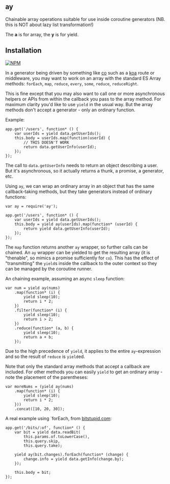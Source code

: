 ## ay

Chainable array operations suitable for use inside coroutine generators (NB. this is NOT about lazy list transformation!)

The **a** is for array, the **y** is for yield.

## Installation

[![NPM](https://nodei.co/npm/ay.png)](https://nodei.co/npm/ay/)

In a generator being driven by something like [co](https://github.com/visionmedia/co) such as a [koa](http://koajs.com) route or middleware, you may want to work on an array with the standard ES Array methods: `forEach`, `map`, `reduce`, `every`, `some`, `reduce`, `reduceRight`.

This is fine except that you may also want to call one or more asynchronous helpers or APIs from within the callback you pass to the array method. For maximum clarity you'd like to use `yield` in the usual way. But the array methods don't accept a generator - only an ordinary function.

Example:

    app.get('/users', function* () {
        var userIds = yield data.getUserIds();
        this.body = userIds.map(function(userId) {
            // THIS DOESN'T WORK
            return data.getUserInfo(userId);
        });
    });

The call to `data.getUserInfo` needs to return an object describing a user. But it's asynchronous, so it actually returns a thunk, a promise, a generator, etc.

Using `ay`, we can wrap an ordinary array in an object that has the same callback-taking methods, but they take generators instead of ordinary functions:

    var ay = require('ay');
    
    app.get('/users', function* () {
        var userIds = yield data.getUserIds();
        this.body = yield ay(userIds).map(function* (userId) {
            return yield data.getUserInfo(userId);  
        });
    });

The `map` function returns another `ay` wrapper, so further calls can be chained. An `ay` wrapper can be yielded to get the resulting array (it is "thenable", so mimics a promise sufficiently for `co`). This has the effect of "transmitting" the `yield`s inside the callback to the outer context so they can be managed by the coroutine runner.

An chaining example, assuming an async `sleep` function:

    var num = yield ay(nums)
        .map(function* (i) {
            yield sleep(10);
            return i * 2;
        })
        .filter(function* (i) {
            yield sleep(10);
            return i > 2;
        })
        .reduce(function* (a, b) {
            yield sleep(10);
            return a + b;
        });

Due to the high precedence of `yield`, it applies to the entire `ay`-expression and so the result of `reduce` is `yield`ed.

Note that only the standard array methods that accept a callback are included. For other methods you can easily `yield` to get an ordinary array - note the placement of the parentheses:

    var moreNums = (yield ay(nums)
        .map(function* (i) {
            yield sleep(10);
            return i * 2;
        }))
        .concat([10, 20, 30]);

A real example using `forEach, from [bitstupid.com](https://github.com/danielearwicker/bitstupid):

    app.get('/bits/:of', function* () {
        var bit = yield data.readBit(
            this.params.of.toLowerCase(), 
            this.query.skip, 
            this.query.take);

        yield ay(bit.changes).forEach(function* (change) {
            change.info = yield data.getInfo(change.by);
        });

        this.body = bit;
    });
